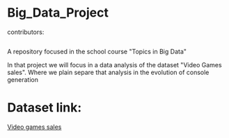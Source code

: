 # Big_Data_Project

contributors: 

<div style="display: flex; gap: 20px; justify-content: center;">
  <img style=" border-radius: 20px;" src="https://avatars.githubusercontent.com/u/72263429?v=4" alt="">
  <img style=" border-radius: 20px;" src="https://avatars.githubusercontent.com/u/64994893?v=4" alt="">
</div>

A repository focused in the school course "Topics in Big Data"

In that project we will focus in a data analysis of the dataset "Video Games sales". Where we plain separe that analysis in the evolution of console generation

# Dataset link:
<a href= "https://www.kaggle.com/datasets/gregorut/videogamesales">Video games sales<a>
